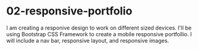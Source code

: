 # 02-responsive-portfolio
I am creating a responive design to work on different sized devices. I'll be using Bootstrap CSS Framework to create a mobile responsive portfollio. I will include a nav bar, responsive layout, and responsive images. 